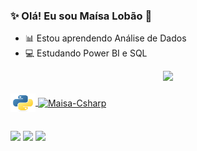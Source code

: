### ✨ Olá! Eu sou Maísa Lobão 👋

- 📊 Estou aprendendo Análise de Dados 
- 💻 Estudando Power BI e SQL


<div align="center">
  <a href="https://github.com/maisalobao">
  <img height="180cm" src="https://github-readme-stats.vercel.app/api?username=maisalobao&show_icons=false&theme=dark&include_all_commits=true&count_private=true"/>
</div>
<div style="display: inline_block"><br>
  <img align="center" alt="Maisa-Python" height="30" width="40" src="https://raw.githubusercontent.com/devicons/devicon/master/icons/python/python-original.svg">
  <img align="center" alt="Maisa-Csharp" height="30" width="40" src="https://cdn.jsdelivr.net/gh/devicons/devicon/icons/mysql/mysql-original.svg">
</div>

##

<div> 
 <a href="https://discord.com/channels/@me" target="_blank"><img src="https://img.shields.io/badge/Discord-7289DA?style=for-the-badge&logo=discord&logoColor=white" target="_blank"></a> 
  <a href = "mailto:maisa.lobao@aluno.uepb.edu.br"><img src="https://img.shields.io/badge/-Gmail-%23333?style=for-the-badge&logo=gmail&logoColor=white" target="_blank"></a>
  <a href="https://www.linkedin.com/in/ma%C3%ADsa-lob%C3%A3o/" target="_blank"><img src="https://img.shields.io/badge/-LinkedIn-%230077B5?style=for-the-badge&logo=linkedin&logoColor=white" target="_blank"></a> 
 
</div>
